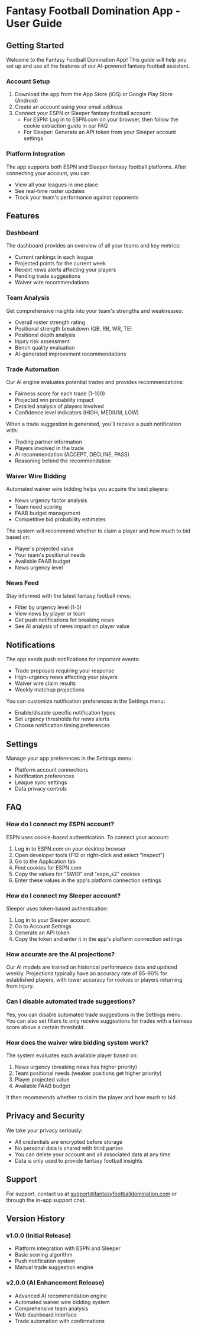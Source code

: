 # Fantasy Football Domination App - User Guide

## Getting Started

Welcome to the Fantasy Football Domination App! This guide will help you set up and use all the features of our AI-powered fantasy football assistant.

### Account Setup

1. Download the app from the App Store (iOS) or Google Play Store (Android)
2. Create an account using your email address
3. Connect your ESPN or Sleeper fantasy football account:
   - For ESPN: Log in to ESPN.com on your browser, then follow the cookie extraction guide in our FAQ
   - For Sleeper: Generate an API token from your Sleeper account settings

### Platform Integration

The app supports both ESPN and Sleeper fantasy football platforms. After connecting your account, you can:

- View all your leagues in one place
- See real-time roster updates
- Track your team's performance against opponents

## Features

### Dashboard

The dashboard provides an overview of all your teams and key metrics:
- Current rankings in each league
- Projected points for the current week
- Recent news alerts affecting your players
- Pending trade suggestions
- Waiver wire recommendations

### Team Analysis

Get comprehensive insights into your team's strengths and weaknesses:
- Overall roster strength rating
- Positional strength breakdown (QB, RB, WR, TE)
- Positional depth analysis
- Injury risk assessment
- Bench quality evaluation
- AI-generated improvement recommendations

### Trade Automation

Our AI engine evaluates potential trades and provides recommendations:
- Fairness score for each trade (1-100)
- Projected win probability impact
- Detailed analysis of players involved
- Confidence level indicators (HIGH, MEDIUM, LOW)

When a trade suggestion is generated, you'll receive a push notification with:
- Trading partner information
- Players involved in the trade
- AI recommendation (ACCEPT, DECLINE, PASS)
- Reasoning behind the recommendation

### Waiver Wire Bidding

Automated waiver wire bidding helps you acquire the best players:
- News urgency factor analysis
- Team need scoring
- FAAB budget management
- Competitive bid probability estimates

The system will recommend whether to claim a player and how much to bid based on:
- Player's projected value
- Your team's positional needs
- Available FAAB budget
- News urgency level

### News Feed

Stay informed with the latest fantasy football news:
- Filter by urgency level (1-5)
- View news by player or team
- Get push notifications for breaking news
- See AI analysis of news impact on player value

## Notifications

The app sends push notifications for important events:
- Trade proposals requiring your response
- High-urgency news affecting your players
- Waiver wire claim results
- Weekly matchup projections

You can customize notification preferences in the Settings menu:
- Enable/disable specific notification types
- Set urgency thresholds for news alerts
- Choose notification timing preferences

## Settings

Manage your app preferences in the Settings menu:
- Platform account connections
- Notification preferences
- League sync settings
- Data privacy controls

## FAQ

### How do I connect my ESPN account?

ESPN uses cookie-based authentication. To connect your account:
1. Log in to ESPN.com on your desktop browser
2. Open developer tools (F12 or right-click and select "Inspect")
3. Go to the Application tab
4. Find cookies for ESPN.com
5. Copy the values for "SWID" and "espn_s2" cookies
6. Enter these values in the app's platform connection settings

### How do I connect my Sleeper account?

Sleeper uses token-based authentication:
1. Log in to your Sleeper account
2. Go to Account Settings
3. Generate an API token
4. Copy the token and enter it in the app's platform connection settings

### How accurate are the AI projections?

Our AI models are trained on historical performance data and updated weekly. Projections typically have an accuracy rate of 85-90% for established players, with lower accuracy for rookies or players returning from injury.

### Can I disable automated trade suggestions?

Yes, you can disable automated trade suggestions in the Settings menu. You can also set filters to only receive suggestions for trades with a fairness score above a certain threshold.

### How does the waiver wire bidding system work?

The system evaluates each available player based on:
1. News urgency (breaking news has higher priority)
2. Team positional needs (weaker positions get higher priority)
3. Player projected value
4. Available FAAB budget

It then recommends whether to claim the player and how much to bid.

## Privacy and Security

We take your privacy seriously:
- All credentials are encrypted before storage
- No personal data is shared with third parties
- You can delete your account and all associated data at any time
- Data is only used to provide fantasy football insights

## Support

For support, contact us at support@fantasyfootballdomination.com or through the in-app support chat.

## Version History

### v1.0.0 (Initial Release)
- Platform integration with ESPN and Sleeper
- Basic scoring algorithm
- Push notification system
- Manual trade suggestion engine

### v2.0.0 (AI Enhancement Release)
- Advanced AI recommendation engine
- Automated waiver wire bidding system
- Comprehensive team analysis
- Web dashboard interface
- Trade automation with confirmations

